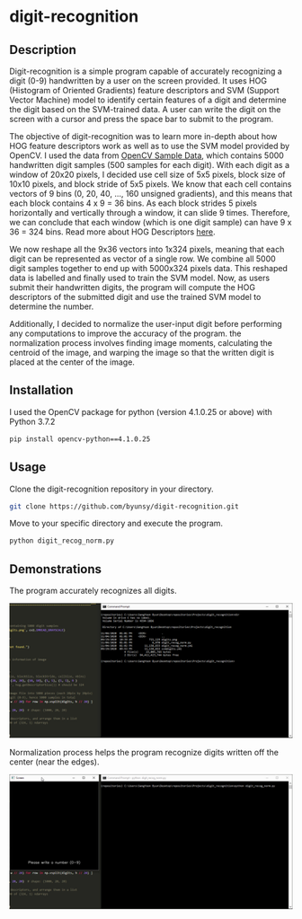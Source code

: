 # digit-recognition

## Description

Digit-recognition is a simple program capable of accurately recognizing a digit (0-9) handwritten by a user on the screen provided. It uses HOG (Histogram of Oriented Gradients) feature descriptors and SVM (Support Vector Machine) model to identify certain features of a digit and determine the digit based on the SVM-trained data. A user can write the digit on the screen with a cursor and press the space bar to submit to the program.

The objective of digit-recognition was to learn more in-depth about how HOG feature descriptors work as well as to use the SVM model provided by OpenCV. I used the data from [OpenCV Sample Data](https://github.com/opencv/opencv/blob/master/samples/data/digits.png), which contains 5000 handwritten digit samples (500 samples for each digit). With each digit as a window of 20x20 pixels, I decided use cell size of 5x5 pixels, block size of 10x10 pixels, and block stride of 5x5 pixels. We know that each cell contains vectors of 9 bins (0, 20, 40, ..., 160 unsigned gradients), and this means that each block contains 4 x 9 = 36 bins. As each block strides 5 pixels horizontally and vertically through a window, it can slide 9 times. Therefore, we can conclude that each window (which is one digit sample) can have 9 x 36 = 324 bins. Read more about HOG Descriptors [here](https://www.learnopencv.com/histogram-of-oriented-gradients/).

We now reshape all the 9x36 vectors into 1x324 pixels, meaning that each digit can be represented as vector of a single row. We combine all 5000 digit samples together to end up with 5000x324 pixels data. This reshaped data is labelled and finally used to train the SVM model. Now, as users submit their handwritten digits, the program will compute the HOG descriptors of the submitted digit and use the trained SVM model to determine the number.

Additionally, I decided to normalize the user-input digit before performing any computations to improve the accuracy of the program. the normalization process involves finding image moments, calculating the centroid of the image, and warping the image so that the written digit is placed at the center of the image.

## Installation

I used the OpenCV package for python (version 4.1.0.25 or above) with Python 3.7.2

```bash
pip install opencv-python==4.1.0.25
```

## Usage

Clone the digit-recognition repository in your directory.

```bash
git clone https://github.com/byunsy/digit-recognition.git
```

Move to your specific directory and execute the program.

```bash
python digit_recog_norm.py
```

## Demonstrations

The program accurately recognizes all digits.

![](images/digit_recog.gif)

Normalization process helps the program recognize digits written off the center (near the edges).

![](images/digit_recog2.gif)
